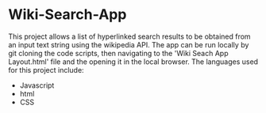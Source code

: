 # Wiki-Search-App

This project allows a list of hyperlinked search results to be obtained from an input text string using the wikipedia API.   The app can be run locally by git cloning the code scripts, then navigating to the 'Wiki Seach App Layout.html' file and the opening it in the local browser.
The languages used for this project include: 

-  Javascript
-  html
-  CSS

  
